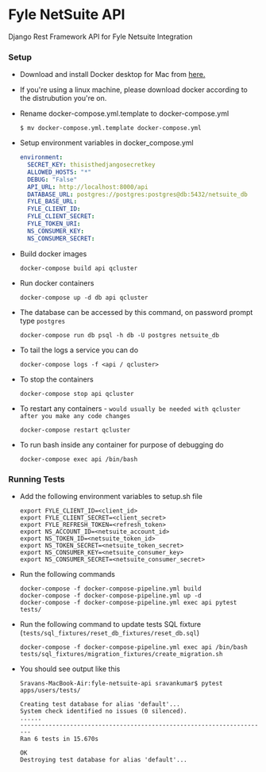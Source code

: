 # Fyle NetSuite API
Django Rest Framework API for Fyle Netsuite Integration


### Setup

* Download and install Docker desktop for Mac from [here.](https://www.docker.com/products/docker-desktop)

* If you're using a linux machine, please download docker according to the distrubution you're on.

* Rename docker-compose.yml.template to docker-compose.yml

    ```
    $ mv docker-compose.yml.template docker-compose.yml
    ```
  
* Setup environment variables in docker_compose.yml

    ```yaml
    environment: 
      SECRET_KEY: thisisthedjangosecretkey
      ALLOWED_HOSTS: "*"
      DEBUG: "False"
      API_URL: http://localhost:8000/api
      DATABASE_URL: postgres://postgres:postgres@db:5432/netsuite_db
      FYLE_BASE_URL: 
      FYLE_CLIENT_ID: 
      FYLE_CLIENT_SECRET: 
      FYLE_TOKEN_URI: 
      NS_CONSUMER_KEY:
      NS_CONSUMER_SECRET:
   ```
  
* Build docker images

    ```
    docker-compose build api qcluster
    ```

* Run docker containers

    ```
    docker-compose up -d db api qcluster
    ```

* The database can be accessed by this command, on password prompt type `postgres`

    ```
    docker-compose run db psql -h db -U postgres netsuite_db
    ```

* To tail the logs a service you can do
    
    ```
    docker-compose logs -f <api / qcluster>
    ```

* To stop the containers

    ```
    docker-compose stop api qcluster
    ```

* To restart any containers - `would usually be needed with qcluster after you make any code changes`

    ```
    docker-compose restart qcluster
    ```

* To run bash inside any container for purpose of debugging do

    ```
    docker-compose exec api /bin/bash
    ```
 
### Running Tests

* Add the following environment variables to setup.sh file

    ```
    export FYLE_CLIENT_ID=<client_id>
    export FYLE_CLIENT_SECRET=<client_secret>
    export FYLE_REFRESH_TOKEN=<refresh_token>
    export NS_ACCOUNT_ID=<netsuite_account_id>
    export NS_TOKEN_ID=<netsuite_token_id>
    export NS_TOKEN_SECRET=<netsuite_token_secret>
    export NS_CONSUMER_KEY=<netsuite_consumer_key>
    export NS_CONSUMER_SECRET=<netsuite_consumer_secret>
    ```
* Run the following commands

    ```
    docker-compose -f docker-compose-pipeline.yml build
    docker-compose -f docker-compose-pipeline.yml up -d
    docker-compose -f docker-compose-pipeline.yml exec api pytest tests/
    ```

* Run the following command to update tests SQL fixture (`tests/sql_fixtures/reset_db_fixtures/reset_db.sql`)
    ```
    docker-compose -f docker-compose-pipeline.yml exec api /bin/bash tests/sql_fixtures/migration_fixtures/create_migration.sh 
    ```

* You should see output like this

    ```
    Sravans-MacBook-Air:fyle-netsuite-api sravankumar$ pytest apps/users/tests/

    Creating test database for alias 'default'...
    System check identified no issues (0 silenced).
    ......
    ----------------------------------------------------------------------
    Ran 6 tests in 15.670s

    OK
    Destroying test database for alias 'default'...
    ```